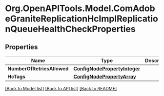 # Org.OpenAPITools.Model.ComAdobeGraniteReplicationHcImplReplicationQueueHealthCheckProperties
## Properties

Name | Type | Description | Notes
------------ | ------------- | ------------- | -------------
**NumberOfRetriesAllowed** | [**ConfigNodePropertyInteger**](ConfigNodePropertyInteger.md) |  | [optional] 
**HcTags** | [**ConfigNodePropertyArray**](ConfigNodePropertyArray.md) |  | [optional] 

[[Back to Model list]](../README.md#documentation-for-models) [[Back to API list]](../README.md#documentation-for-api-endpoints) [[Back to README]](../README.md)

